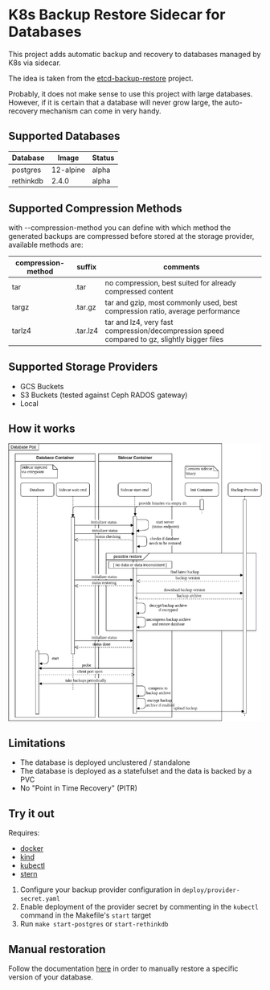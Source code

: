 # K8s Backup Restore Sidecar for Databases

This project adds automatic backup and recovery to databases managed by K8s via sidecar.

The idea is taken from the [etcd-backup-restore](https://github.com/gardener/etcd-backup-restore) project.

Probably, it does not make sense to use this project with large databases. However, if it is certain that a database will never grow large, the auto-recovery mechanism can come in very handy.

## Supported Databases

| Database  | Image     | Status |
| --------- | --------- | ------ |
| postgres  | 12-alpine | alpha  |
| rethinkdb | 2.4.0     | alpha  |

## Supported Compression Methods

with --compression-method you can define with which method the generated backups are compressed before stored at the storage provider, available methods are:

| compression-method | suffix   | comments |
| ------------------ | -------- | -------- |
| tar                | .tar     | no compression, best suited for already compressed content |
| targz              | .tar.gz  | tar and gzip, most commonly used, best compression ratio, average performance |
| tarlz4             | .tar.lz4 | tar and lz4, very fast compression/decompression speed compared to gz, slightly bigger files |

## Supported Storage Providers

- GCS Buckets
- S3 Buckets (tested against Ceph RADOS gateway)
- Local

## How it works

![Sequence Diagram](docs/sequence.png)

## Limitations

- The database is deployed unclustered / standalone
- The database is deployed as a statefulset and the data is backed by a PVC
- No "Point in Time Recovery" (PITR)

## Try it out

Requires:

- [docker](https://www.docker.com/)
- [kind](https://github.com/kubernetes-sigs/kind)
- [kubectl](https://kubernetes.io/docs/tasks/tools/install-kubectl/)
- [stern](https://github.com/wercker/stern)

1. Configure your backup provider configuration in `deploy/provider-secret.yaml`
2. Enable deployment of the provider secret by commenting in the `kubectl` command in the Makefile's `start` target
3. Run `make start-postgres` or `start-rethinkdb`

## Manual restoration

Follow the documentation [here](docs/manual_restore.md) in order to manually restore a specific version of your database.
